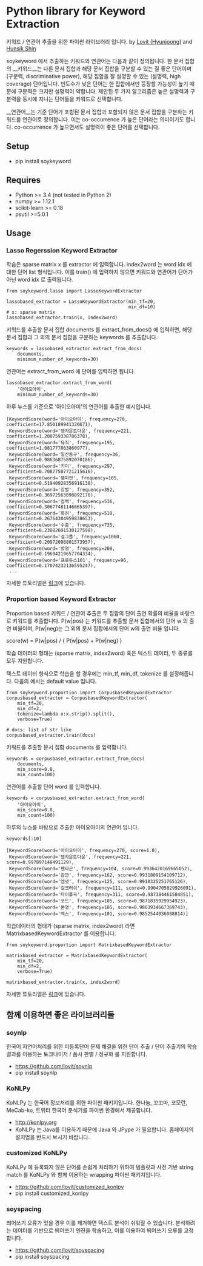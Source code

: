 # Python library for Keyword Extraction

키워드 / 연관어 추출을 위한 파이썬 라이브러리 입니다. by [Lovit (Hyunjoong)][lovit] and [Hunsik Shin][hunsik] 

soykeyword 에서 추출하는 키워드와 연관어는 다음과 같이 정의됩니다. 한 문서 집합의 __키워드__는 다른 문서 집합과 해당 문서 집합을 구분할 수 있는 질 좋은 단어이며 (구분력, discriminative power), 해당 집합을 잘 설명할 수 있는 (설명력, high coverage) 단어입니다. 빈도수가 낮은 단어는 한 집합에서만 등장할 가능성이 높기 때문에 구분력은 크지만 설명력이 약합니다. 제안된 두 가지 알고리즘은 높은 설명력과 구분력을 동시에 지니는 단어들을 키워드로 선택합니다. 

__연관어__는 기준 단어가 포함된 문서 집합과 포함되지 않은 문서 집합을 구분하는 키워드를 연관어로 정의합니다. 이는 co-occurrence 가 높은 단어라는 의미이기도 합니다. co-occurrence 가 높으면서도 설명력이 좋은 단어를 선택합니다. 



## Setup

- pip install soykeyword

## Requires

- Python >= 3.4 (not tested in Python 2)
- numpy >= 1.12.1
- scikit-learn >= 0.18
- psutil >=5.0.1

## Usage

### Lasso Regerssion Keyword Extractor

학습은 sparse matrix x 를 extractor 에 입력합니다. index2word 는 word idx 에 대한 단어 list 형식입니다. 이를 train() 에 입력하지 않으면 키워드와 연관어가 단어가 아닌 word idx 로 출력됩니다.

	from soykeyword.lasso import LassoKeywordExtractor

	lassobased_extractor = LassoKeywordExtractor(min_tf=20, 
	                                             min_df=10)
	# x: sparse matrix 
	lassobased_extractor.train(x, index2word)

키워드를 추출할 문서 집합 documents 를 extract_from_docs() 에 입력하면, 해당 문서 집합과 그 외의 문서 집합을 구분하는 keywords 를 추출합니다. 

	keywords = lassobased_extractor.extract_from_docs(
		documents, 
		minimum_number_of_keywords=30)

연관어는 extract_from_word 에 단어를 입력하면 됩니다.
	
	lassobased_extractor.extract_from_word(
		'아이오아이', 
		minimum_number_of_keywords=30)

하루 뉴스를 기준으로 '아이오아이'의 연관어를 추출한 예시입니다.

	[KeywordScore(word='아이오아이', frequency=270, coefficient=17.850189941320671),
	 KeywordScore(word='엠카운트다운', frequency=221, coefficient=1.200759338786378),
	 KeywordScore(word='뮤직', frequency=195, coefficient=1.081777863860977),
	 KeywordScore(word='일산동구', frequency=36, coefficient=0.98636875892070186),
	 KeywordScore(word='키미', frequency=297, coefficient=0.70877507721215616),
	 KeywordScore(word='챔피언', frequency=105, coefficient=0.51940928356916138),
	 KeywordScore(word='강렬', frequency=352, coefficient=0.36972563098092176),
	 KeywordScore(word='컴백', frequency=536, coefficient=0.30677481146665397),
	 KeywordScore(word='화려', frequency=518, coefficient=0.26764304959838653),
	 KeywordScore(word='수출', frequency=735, coefficient=0.23882691530127598),
	 KeywordScore(word='걸그룹', frequency=1060, coefficient=0.20972098801573957),
	 KeywordScore(word='방영', frequency=208, coefficient=0.19694219657704334),
	 KeywordScore(word='프로듀스101', frequency=96, coefficient=0.17074232136595247),
	 ...

자세한 튜토리얼은 [링크][lasso_tutorial]에 있습니다.

### Proportion based Keyword Extractor

Proportion based 키워드 / 연관어 추출은 두 집합의 단어 출연 확률의 비율을 바탕으로 키워드를 추출합니다. P(w|pos) 는 키워드를 추출할 문서 집합에서의 단어 w 의 출연 비율이며, P(w|neg)는 그 외의 문서 집합에서의 단어 w의 출연 비율 입니다. 

score(w) = P(w|pos) / { P(w|pos) + P(w|neg) }

학습 데이터의 형태는 (sparse matrix, index2word) 혹은 텍스트 데이터, 두 종류를 모두 지원합니다. 

텍스트 데이터 형식으로 학습을 할 경우에는 min_tf, min_df, tokenize 를 설정해줍니다. 다음의 예시는 default value 입니다.

	from soykeyword.proportion import CorpusbasedKeywordExtractor
	corpusbased_extractor = CorpusbasedKeywordExtractor(
		min_tf=20,
		min_df=2,
		tokenize=lambda x:x.strip().split(),
		verbose=True)

	# docs: list of str like
	corpusbased_extractor.train(docs)

키워드를 추출할 문서 집합 documents 를 입력합니다.

	keywords = corpusbased_extractor.extract_from_docs(
		documents, 
		min_score=0.8, 
		min_count=100)

연관어를 추출할 단어 word 를 입력합니다. 

	keywords = corpusbased_extractor.extract_from_word(
		'아이오아이',
		min_score=0.8,
		min_count=100)

하루의 뉴스를 바탕으로 추출한 아이오아이의 연관어 입니다. 

	keywords[:10]

	[KeywordScore(word='아이오아이', frequency=270, score=1.0),
	 KeywordScore(word='엠카운트다운', frequency=221, score=0.997897148491129),
	 KeywordScore(word='펜타곤', frequency=104, score=0.9936420169665052),
	 KeywordScore(word='잠깐', frequency=162, score=0.9931809154109712),
	 KeywordScore(word='엠넷', frequency=125, score=0.9910325251765126),
	 KeywordScore(word='걸크러쉬', frequency=111, score=0.9904705029926091),
	 KeywordScore(word='타이틀곡', frequency=311, score=0.987384461584851),
	 KeywordScore(word='코드', frequency=105, score=0.9871835929954923),
	 KeywordScore(word='본명', frequency=105, score=0.9863934667369743),
	 KeywordScore(word='엑스', frequency=101, score=0.9852544036088814)]

학습데이터의 형태가 (sparse matrix, index2word) 라면 MatrixbasedKeywordExtractor 를 이용합니다.

	from soykeyword.proportion import MatrixbasedKeywordExtractor

	matrixbased_extractor = MatrixbasedKeywordExtractor(
		min_tf=20, 
		min_df=2,
		verbose=True)

	matrixbased_extractor.train(x, index2word)

자세한 튜토리얼은 [링크][proportion_tutorial]에 있습니다.

## 함께 이용하면 좋은 라이브러리들

### soynlp

한국어 자연어처리를 위한 미등록단어 문제 해결을 위한 단어 추출 / 단어 추출기의 학습 결과를 이용하는 토크나이저 / 품사 판별 / 정규화 를 지원합니다.

- https://github.com/lovit/soynlp
- pip install soynlp

### KoNLPy

KoNLPy 는 한국어 정보처리를 위한 파이썬 패키지입니다. 한나눔, 꼬꼬마, 코모란, MeCab-ko, 트위터 한국어 분석기를 파이썬 환경에서 제공합니다. 

- http://konlpy.org
- KoNLPy 는 Java를 이용하기 때문에 Java 와 JPype 가 필요합니다. 홈페이지의 설치법을 반드시 보시기 바랍니다. 

### customized KoNLPy

KoNLPy 에 등록되지 않은 단어를 손쉽게 처리하기 위하여 템플릿과 사전 기반 string match 를 KoNLPy 와 함께 이용하는 wrapping 파이썬 패키지입니다.

- https://github.com/lovit/customized_konlpy
- pip install customized_konlpy

### soyspacing

띄어쓰기 오류가 있을 경우 이를 제거하면 텍스트 분석이 쉬워질 수 있습니다. 분석하려는 데이터를 기반으로 띄어쓰기 엔진을 학습하고, 이를 이용하여 띄어쓰기 오류를 교정합니다. 

- https://github.com/lovit/soyspacing
- pip install soyspacing

[lovit]: https://github.com/lovit
[hunsik]: https://github.com/hunsik
[lasso_tutorial]: tutorials/keyword_extraction_using_lasso_regression.ipynb
[proportion_tutorial]: tutorials/keyword_extraction_using_proportion_ratio.ipynb
